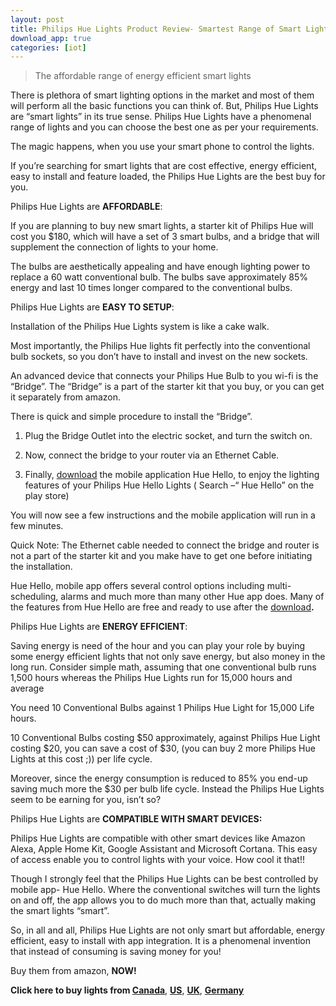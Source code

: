 ```yaml
---
layout: post
title: Philips Hue Lights Product Review- Smartest Range of Smart Lights
download_app: true
categories: [iot]
---
```


> The affordable range of energy efficient smart lights

There is plethora of smart lighting options in the market and most of them will
perform all the basic functions you can think of. But, Philips Hue Lights are
“smart lights” in its true sense. Philips Hue Lights have a phenomenal range of
lights and you can choose the best one as per your requirements.

The magic happens, when you use your smart phone to control the lights.

If you’re searching for smart lights that are cost effective, energy efficient,
easy to install and feature loaded, the Philips Hue Lights are the best buy for
you.

Philips Hue Lights are **AFFORDABLE**:

If you are planning to buy new smart lights, a starter kit of Philips Hue will
cost you $180, which will have a set of 3 smart bulbs, and a bridge that will
supplement the connection of lights to your home.

The bulbs are aesthetically appealing and have enough lighting power to replace
a 60 watt conventional bulb. The bulbs save approximately 85% energy and last 10
times longer compared to the conventional bulbs.

Philips Hue Lights are **EASY TO SETUP**:

Installation of the Philips Hue Lights system is like a cake walk.

Most importantly, the Philips Hue lights fit perfectly into the conventional
bulb sockets, so you don’t have to install and invest on the new sockets.

An advanced device that connects your Philips Hue Bulb to you wi-fi is the
“Bridge”. The “Bridge” is a part of the starter kit that you buy, or you can get
it separately from amazon.

There is quick and simple procedure to install the “Bridge”.

1. Plug the Bridge Outlet into the electric socket, and turn the switch on.

2. Now, connect the bridge to your router via an Ethernet Cable.

3. Finally, [download](http://bit.ly/2DTSVZH) the mobile application Hue Hello,
to enjoy the lighting features of your Philips Hue Hello Lights ( Search –“ Hue
Hello” on the play store)

You will now see a few instructions and the mobile application will run in a few
minutes.

Quick Note: The Ethernet cable needed to connect the bridge and router is not a
part of the starter kit and you make have to get one before initiating the
installation.

Hue Hello, mobile app offers several control options including multi-scheduling,
alarms and much more than many other Hue app does. Many of the features from Hue
Hello are free and ready to use after the [download](http://bit.ly/2DTSVZH)**.**

Philips Hue Lights are **ENERGY EFFICIENT**:

Saving energy is need of the hour and you can play your role by buying some
energy efficient lights that not only save energy, but also money in the long
run. Consider simple math, assuming that one conventional bulb runs 1,500 hours
whereas the Philips Hue Lights run for 15,000 hours and average

You need 10 Conventional Bulbs against 1 Philips Hue Light for 15,000 Life
hours.

10 Conventional Bulbs costing $50 approximately, against Philips Hue Light
costing $20, you can save a cost of $30, (you can buy 2 more Philips Hue Lights
at this cost ;)) per life cycle.

Moreover, since the energy consumption is reduced to 85% you end-up saving much
more the $30 per bulb life cycle. Instead the Philips Hue Lights seem to be
earning for you, isn’t so?

Philips Hue Lights are **COMPATIBLE WITH SMART DEVICES:**

Philips Hue Lights are compatible with other smart devices like Amazon Alexa,
Apple Home Kit, Google Assistant and Microsoft Cortana. This easy of access
enable you to control lights with your voice. How cool it that!!

Though I strongly feel that the Philips Hue Lights can be best controlled by
mobile app- Hue Hello. Where the conventional switches will turn the lights on
and off, the app allows you to do much more than that, actually making the smart
lights “smart”.

So, in all and all, Philips Hue Lights are not only smart but affordable, energy
efficient, easy to install with app integration. It is a phenomenal invention
that instead of consuming is saving money for you!

Buy them from amazon, **NOW!**

**Click here to buy lights from [Canada](https://amzn.to/2IUGYH8)**,
**[US](https://amzn.to/2DThl5N)**, **[UK](https://amzn.to/2G9ZZU0)**,
**[Germany](https://amzn.to/2G9DOxm)**

